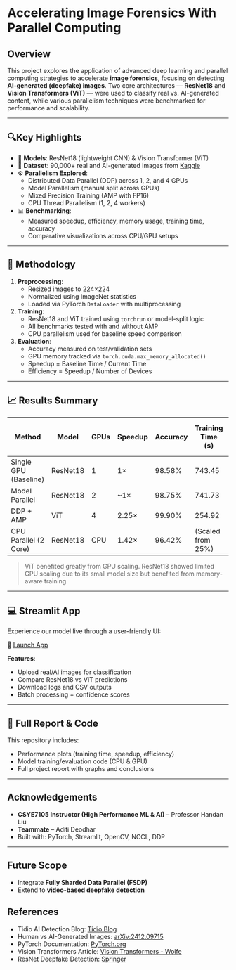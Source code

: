 #  Accelerating Image Forensics With Parallel Computing

## Overview

This project explores the application of advanced deep learning and parallel computing strategies to accelerate **image forensics**, focusing on detecting **AI-generated (deepfake) images**. Two core architectures — **ResNet18** and **Vision Transformers (ViT)** — were used to classify real vs. AI-generated content, while various parallelism techniques were benchmarked for performance and scalability.

---

## 🔍Key Highlights

-  🧠 **Models**: ResNet18 (lightweight CNN) & Vision Transformer (ViT)
-  📁 **Dataset**: 90,000+ real and AI-generated images from [Kaggle](https://www.kaggle.com/competitions/detect-ai-vs-human-generated-images)
-  ⚙️ **Parallelism Explored**:
    - Distributed Data Parallel (DDP) across 1, 2, and 4 GPUs
    - Model Parallelism (manual split across GPUs)
    - Mixed Precision Training (AMP with FP16)
    - CPU Thread Parallelism (1, 2, 4 workers)
-  📊 **Benchmarking**:
    - Measured speedup, efficiency, memory usage, training time, accuracy
    - Comparative visualizations across CPU/GPU setups

---

## 🧪 Methodology

1. **Preprocessing**:
   - Resized images to 224×224
   - Normalized using ImageNet statistics
   - Loaded via PyTorch `DataLoader` with multiprocessing
2. **Training**:
   - ResNet18 and ViT trained using `torchrun` or model-split logic
   - All benchmarks tested with and without AMP
   - CPU parallelism used for baseline speed comparison
3. **Evaluation**:
   - Accuracy measured on test/validation sets
   - GPU memory tracked via `torch.cuda.max_memory_allocated()`
   - Speedup = Baseline Time / Current Time
   - Efficiency = Speedup / Number of Devices

---

## 📈 Results Summary

| Method                | Model     | GPUs | Speedup | Accuracy | Training Time (s) | Max GPU Mem (GB) |
|----------------------|-----------|------|---------|----------|--------------------|------------------|
| Single GPU (Baseline)| ResNet18  | 1    | 1×      | 98.58%   | 743.45             | 0.50             |
| Model Parallel        | ResNet18  | 2    | ~1×     | 98.75%   | 741.73             | 0.46             |
| DDP + AMP             | ViT       | 4    | 2.25×   | 99.90%   | 254.92             | ~0.40            |
| CPU Parallel (2 Core) | ResNet18  | CPU  | 1.42×   | 96.42%   | (Scaled from 25%)  | —                |

>  ViT benefited greatly from GPU scaling. ResNet18 showed limited GPU scaling due to its small model size but benefited from memory-aware training.

---

## 💻 Streamlit App

Experience our model live through a user-friendly UI:

 
🔗 [Launch App](https://ai-vs-real-image-detection-hpc.streamlit.app/)

**Features**:
- Upload real/AI images for classification
- Compare ResNet18 vs ViT predictions
- Download logs and CSV outputs
- Batch processing + confidence scores

---

## 📘 Full Report & Code

This repository includes:
-  Performance plots (training time, speedup, efficiency)
-  Model training/evaluation code (CPU & GPU)
-  Full project report with graphs and conclusions

---

##  Acknowledgements

- **CSYE7105 Instructor (High Performance ML & AI)** – Professor Handan Liu
- **Teammate** – Aditi Deodhar
- Built with: PyTorch, Streamlit, OpenCV, NCCL, DDP

---

##  Future Scope

- Integrate **Fully Sharded Data Parallel (FSDP)**
- Extend to **video-based deepfake detection**


## References

- Tidio AI Detection Blog: [Tidio Blog](https://www.tidio.com/blog/ai-test/)
- Human vs AI-Generated Images: [arXiv:2412.09715](https://arxiv.org/abs/2412.09715)
- PyTorch Documentation: [PyTorch.org](https://pytorch.org/docs/stable/index.html)
- Vision Transformers Article: [Vision Transformers - Wolfe](https://cameronrwolfe.substack.com/p/vision-transformers)
- ResNet Deepfake Detection: [Springer](https://link.springer.com/article/10.1007/s00371-024-03613-x)


